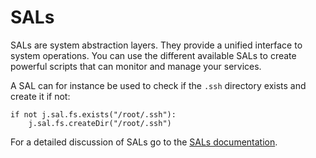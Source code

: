 # SALs

SALs are system abstraction layers. They provide a unified interface to system operations. You can use the different available SALs to create powerful scripts that can monitor and manage your services.

<!-- @todo: Provide more simple examples of how to use SALS, just to introduce the concept   -->

A SAL can for instance be used to check if the `.ssh` directory exists and create it if not:
```
if not j.sal.fs.exists("/root/.ssh"):
    j.sal.fs.createDir("/root/.ssh")
```

For a detailed discussion of SALs go to the [SALs documentation](../../SAL/SAL.md).
